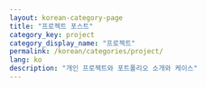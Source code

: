 ```yaml
---
layout: korean-category-page
title: "프로젝트 포스트"
category_key: project
category_display_name: "프로젝트"
permalink: /korean/categories/project/
lang: ko
description: "개인 프로젝트와 포트폴리오 소개와 케이스"
---
```

